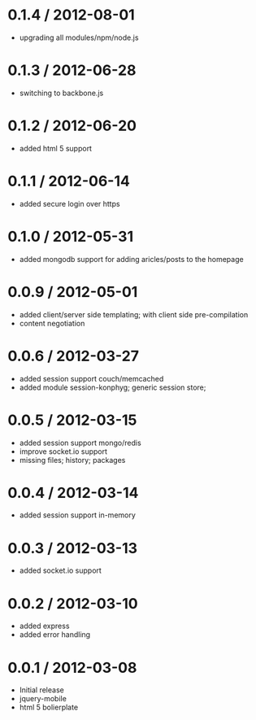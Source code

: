 0.1.4 / 2012-08-01
==================

  * upgrading all modules/npm/node.js

0.1.3 / 2012-06-28
==================

  * switching to backbone.js

0.1.2 / 2012-06-20
==================

  * added html 5 support

  0.1.1 / 2012-06-14
==================

  * added secure login over https
  
0.1.0 / 2012-05-31
==================

  * added mongodb support for adding aricles/posts to the homepage

0.0.9 / 2012-05-01
==================

  * added client/server side templating; with client side pre-compilation
  * content negotiation

0.0.6 / 2012-03-27
==================

  * added session support couch/memcached
  * added module session-konphyg; generic session store;


0.0.5 / 2012-03-15
==================

  * added session support mongo/redis
  * improve socket.io support
  * missing files; history; packages

0.0.4 / 2012-03-14
==================

  * added session support in-memory

0.0.3 / 2012-03-13
==================

  * added socket.io support

0.0.2 / 2012-03-10
==================

  * added express
  * added error handling

0.0.1 / 2012-03-08
==================

  * Initial release
  * jquery-mobile
  * html 5 bolierplate
